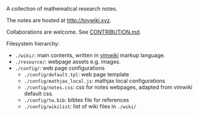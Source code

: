 A collection of mathematical research notes.

The notes are hosted at http://toywiki.xyz.

Collaborations are welcome. See [CONTRIBUTION.md](https://github.com/ycpei/toywiki/blob/master/CONTRIBUTION.md).

Filesystem hierarchy:
* `./wiki/`: main contents, written in [vimwiki](https://github.com/vimwiki/vimwiki) markup language.
* `./resource/`: webpage assets e.g. images.
* `./config/`: web page configurations
    * `./config/default.tpl`: web page template
    * `./config/mathjax_local.js`: mathjax local configurations
    * `./config/notes.css`: css for notes webpages, adapted from vimwiki default css.
    * `./config/tw.bib`: bibtex file for references
    * `./config/wikilist`: list of wiki files in `./wiki/`
